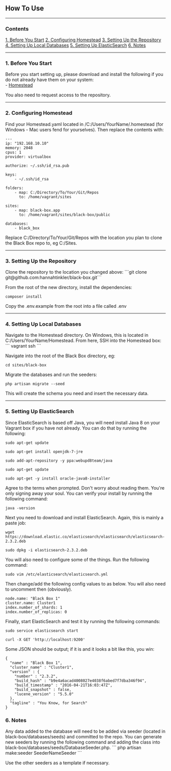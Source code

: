 <h2>How To Use</h2>  

<hr>

<h3>Contents</h3>
<a href="#section1">1. Before You Start</a>  
<a href="#section2">2. Configuring Homestead</a>  
<a href="#section3">3. Setting Up the Repository</a>  
<a href="#section4">4. Setting Up Local Databases</a> 
<a href="#section5">5. Setting Up ElasticSearch</a> 
<a href="#section6">6. Notes</a> 

<hr>

<h3 id="section1">1. Before You Start</h3>
Before you start setting up, please download and install the following if you do not already have them on your system:<br />
- <a href="https://laravel.com/docs/5.2/homestead">Homestead</a><br />

You also need to request access to the repository.

<hr>

<h3 id="section2">2. Configuring Homestead</h3>
Find your Homestead.yaml located in /C:/Users/YourName/.homestead (for Windows - Mac users fend for yourselves). Then replace the contents with:

```
---
ip: "192.168.10.10"
memory: 2048
cpus: 1
provider: virtualbox

authorize: ~/.ssh/id_rsa.pub

keys:
    - ~/.ssh/id_rsa

folders:
    - map: C:/Directory/To/Your/Git/Repos
      to: /home/vagrant/sites

sites:
    - map: black-box.app
      to: /home/vagrant/sites/black-box/public

databases:
    - black_box

```

Replace C:/Directory/To/Your/Git/Repos with the location you plan to clone the Black Box repo to, eg C:/Sites.

<hr>

<h3 id="section3">3. Setting Up the Repository</h3>
Clone the repository to the location you changed above:
```git clone git@github.com:hannahtinkler/black-box.git```

From the root of the new directory, install the dependencies:
```
composer install
```

Copy the .env.example from the root into a file called .env

<hr>

<h3 id="section4">4. Setting Up Local Databases</h3>
Navigate to the Homestead directory. On Windows, this is located in C:/Users/YourName/Homestead. From here, SSH into the Homestead box:
```
vagrant ssh
```

Navigate into the root of the Black Box directory, eg:
```
cd sites/black-box
```

Migrate the databases and run the seeders:
```
php artisan migrate --seed
```

This will create the schema you need and insert the necessary data.

<hr>

<h3 id="section5">5. Setting Up ElasticSearch</h3>

Since ElasticSearch is based off Java, you will need install Java 8 on your Vagrant box if you have not already. You can do that by running the following:

```
sudo apt-get update
```
```
sudo apt-get install openjdk-7-jre
```
```
sudo add-apt-repository -y ppa:webupd8team/java
```
```
sudo apt-get update
```
```
sudo apt-get -y install oracle-java8-installer
```

Agree to the terms when prompted. Don't worry about reading them. You're only signing away your soul. You can verify your install by running the following command:
```
java -version
```

Next you need to download and install ElasticSearch. Again, this is mainly a paste job:
```
wget https://download.elastic.co/elasticsearch/elasticsearch/elasticsearch-2.3.2.deb
```
```
sudo dpkg -i elasticsearch-2.3.2.deb
```

You will also need to configure some of the things. Run the following command:
```
sudo vim /etc/elasticsearch/elasticsearch.yml
```

Then change/add the following config values to as below. You will also need to uncomment then (obviously).
```
node.name: "Black Box 1"
cluster.name: Cluster1
index.number_of_shards: 1
index.number_of_replicas: 0
```

Finally, start ElasticSearch and test it by running the following commands:
```
sudo service elasticsearch start
```
```
curl -X GET 'http://localhost:9200'
```

Some JSON should be output; if it is and it looks a bit like this, you win:
```
{
  "name" : "Black Box 1",
  "cluster_name" : "Cluster1",
  "version" : {
    "number" : "2.3.2",
    "build_hash" : "b9e4a6acad4008027e4038f6abed7f7dba346f94",
    "build_timestamp" : "2016-04-21T16:03:47Z",
    "build_snapshot" : false,
    "lucene_version" : "5.5.0"
  },
  "tagline" : "You Know, for Search"
}
```

<h3 id="section6">6. Notes</h3>
Any data added to the database will need to be added via seeder (located in black-box/databases/seeds) and committed to the repo. You can generate new seeders by running the following command and adding the class into black-box/databases/seeds/DatabaseSeeder.php.
```
php artisan make:seeder SeederNameSeeder
```

Use the other seeders as a template if necessary.
